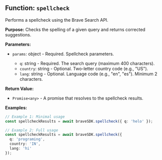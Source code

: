 ## Function: `spellcheck`

Performs a spellcheck using the Brave Search API.

**Purpose:**
Checks the spelling of a given query and returns corrected suggestions.

**Parameters:**
- `params`: object<SpellcheckParams> - Required. Spellcheck parameters.
  - `q`: string - Required. The search query (maximum 400 characters).
  - `country`: string - Optional. Two-letter country code (e.g., "US").
  - `lang`: string - Optional. Language code (e.g., "en", "es"). Minimum 2 characters.

**Return Value:**
- `Promise<any>` - A promise that resolves to the spellcheck results.

**Examples:**
```typescript
// Example 1: Minimal usage
const spellcheckResults = await braveSDK.spellcheck({ q: 'helo' });

// Example 2: Full usage
const spellcheckResults = await braveSDK.spellcheck({
  q: 'programing',
  country: 'IN',
  lang: 'hi'
});
```